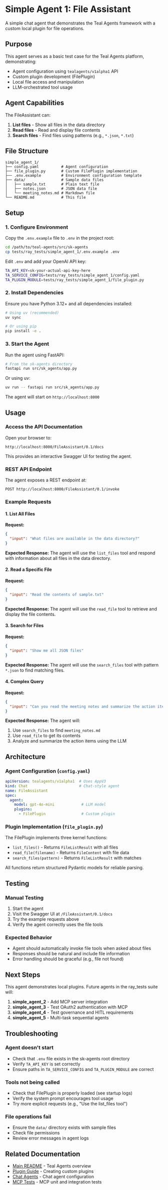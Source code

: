 # Simple Agent 1: File Assistant

A simple chat agent that demonstrates the Teal Agents framework with a custom local plugin for file operations.

## Purpose

This agent serves as a basic test case for the Teal Agents platform, demonstrating:
- Agent configuration using `tealagents/v1alpha1` API
- Custom plugin development (FilePlugin)
- Local file access and manipulation
- LLM-orchestrated tool usage

## Agent Capabilities

The FileAssistant can:
1. **List files** - Show all files in the data directory
2. **Read files** - Read and display file contents
3. **Search files** - Find files using patterns (e.g., `*.json`, `*.txt`)

## File Structure

```
simple_agent_1/
├── config.yaml          # Agent configuration
├── file_plugin.py       # Custom FilePlugin implementation
├── .env.example         # Environment configuration template
├── data/                # Sample data files
│   ├── sample.txt       # Plain text file
│   ├── notes.json       # JSON data file
│   └── meeting_notes.md # Markdown file
└── README.md            # This file
```

## Setup

### 1. Configure Environment

Copy the `.env.example` file to `.env` in the project root:

```bash
cd /path/to/teal-agents/src/sk-agents
cp tests/ray_tests/simple_agent_1/.env.example .env
```

Edit `.env` and add your OpenAI API key:

```bash
TA_API_KEY=sk-your-actual-api-key-here
TA_SERVICE_CONFIG=tests/ray_tests/simple_agent_1/config.yaml
TA_PLUGIN_MODULE=tests/ray_tests/simple_agent_1/file_plugin.py
```

### 2. Install Dependencies

Ensure you have Python 3.12+ and all dependencies installed:

```bash
# Using uv (recommended)
uv sync

# Or using pip
pip install -e .
```

### 3. Start the Agent

Run the agent using FastAPI:

```bash
# From the sk-agents directory
fastapi run src/sk_agents/app.py
```

Or using uv:

```bash
uv run -- fastapi run src/sk_agents/app.py
```

The agent will start on `http://localhost:8000`

## Usage

### Access the API Documentation

Open your browser to:
```
http://localhost:8000/FileAssistant/0.1/docs
```

This provides an interactive Swagger UI for testing the agent.

### REST API Endpoint

The agent exposes a REST endpoint at:
```
POST http://localhost:8000/FileAssistant/0.1/invoke
```

### Example Requests

#### 1. List All Files

**Request:**
```json
{
  "input": "What files are available in the data directory?"
}
```

**Expected Response:**
The agent will use the `list_files` tool and respond with information about all files in the data directory.

#### 2. Read a Specific File

**Request:**
```json
{
  "input": "Read the contents of sample.txt"
}
```

**Expected Response:**
The agent will use the `read_file` tool to retrieve and display the file contents.

#### 3. Search for Files

**Request:**
```json
{
  "input": "Show me all JSON files"
}
```

**Expected Response:**
The agent will use the `search_files` tool with pattern `*.json` to find matching files.

#### 4. Complex Query

**Request:**
```json
{
  "input": "Can you read the meeting notes and summarize the action items?"
}
```

**Expected Response:**
The agent will:
1. Use `search_files` to find `meeting_notes.md`
2. Use `read_file` to get its contents
3. Analyze and summarize the action items using the LLM

## Architecture

### Agent Configuration (`config.yaml`)

```yaml
apiVersion: tealagents/v1alpha1  # Uses AppV3
kind: Chat                       # Chat-style agent
name: FileAssistant
spec:
  agent:
    model: gpt-4o-mini            # LLM model
    plugins:
      - FilePlugin                # Custom plugin
```

### Plugin Implementation (`file_plugin.py`)

The FilePlugin implements three kernel functions:
- `list_files()` - Returns `FileListResult` with all files
- `read_file(filename)` - Returns `FileContent` with file data
- `search_files(pattern)` - Returns `FileListResult` with matches

All functions return structured Pydantic models for reliable parsing.

## Testing

### Manual Testing

1. Start the agent
2. Visit the Swagger UI at `/FileAssistant/0.1/docs`
3. Try the example requests above
4. Verify the agent correctly uses the file tools

### Expected Behavior

- Agent should automatically invoke file tools when asked about files
- Responses should be natural and include file information
- Error handling should be graceful (e.g., file not found)

## Next Steps

This agent demonstrates local plugins. Future agents in the ray_tests suite will:

1. **simple_agent_2** - Add MCP server integration
2. **simple_agent_3** - Test OAuth2 authentication with MCP
3. **simple_agent_4** - Test governance and HITL requirements
4. **simple_agent_5** - Multi-task sequential agents

## Troubleshooting

### Agent doesn't start
- Check that `.env` file exists in the sk-agents root directory
- Verify `TA_API_KEY` is set correctly
- Ensure paths in `TA_SERVICE_CONFIG` and `TA_PLUGIN_MODULE` are correct

### Tools not being called
- Check that FilePlugin is properly loaded (see startup logs)
- Verify the system prompt encourages tool usage
- Try more explicit requests (e.g., "Use the list_files tool")

### File operations fail
- Ensure the `data/` directory exists with sample files
- Check file permissions
- Review error messages in agent logs

## Related Documentation

- [Main README](../../../README.md) - Teal Agents overview
- [Plugin Guide](../../../docs/demos/03_plugins/README.md) - Creating custom plugins
- [Chat Agents](../../../docs/demos/09_chat_simple/README.md) - Chat agent configuration
- [MCP Tests](../../mcp/README.md) - MCP unit and integration tests
